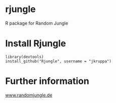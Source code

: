 rjungle
=======

R package for Random Jungle

Install Rjungle
===============

    library(devtools)
    install_github("Rjungle", username = "jkruppa")
    

Further information
===================

www.randomjungle.de

